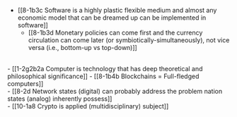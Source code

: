 - [[8-1b3c Software is a highly plastic flexible medium and almost any economic model that can be dreamed up can be implemented in software]]
  - [[8-1b3d Monetary policies can come first and the currency circulation can come later (or symbiotically-simultaneously), not vice versa (i.e., bottom-up vs top-down)]]
<br>
- [[1-2g2b2a Computer is technology that has deep theoretical and philosophical significance]]
  - [[8-1b4b Blockchains = Full-fledged computers]]
<br>
- [[8-2d Network states (digital) can probably address the problem nation states (analog) inherently possess]]
<br>
- [[10-1a8 Crypto is applied (multidisciplinary) subject]]
